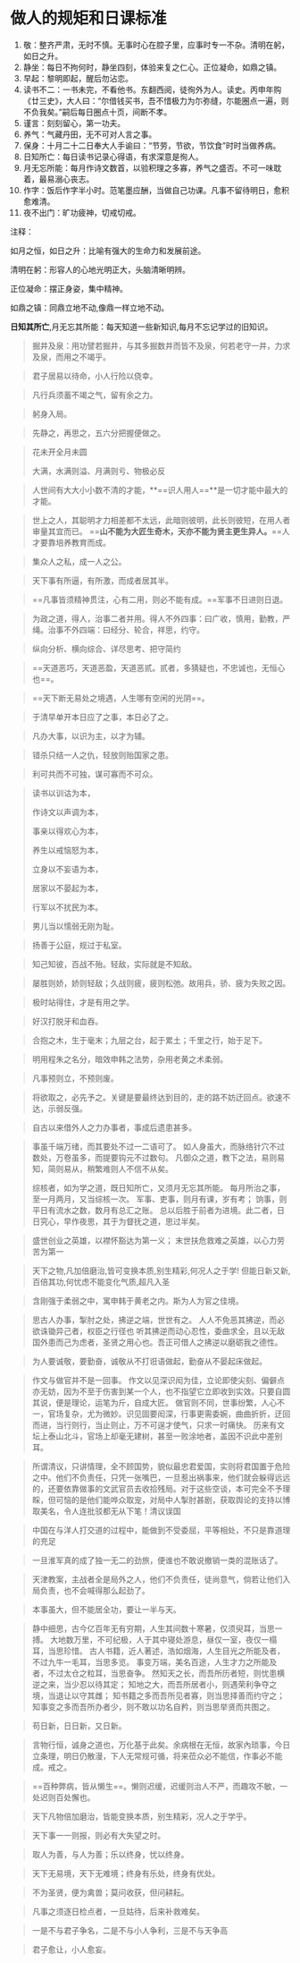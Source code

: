 # 做人的规矩和日课标准

1. 敬：整齐严肃，无时不慎。无事时心在腔子里，应事时专一不杂。清明在躬，如日之升。
2. 静坐：每日不拘何时，静坐四刻，体验来复之仁心。正位凝命，如鼎之镇。
3. 早起：黎明即起，醒后勿沾恋。
4. 读书不二：一书未完，不看他书。东翻西阅，徒徇外为人。读史。丙申年购《廿三史》，大人曰：“尔借钱买书，吾不惜极力为尓弥缝，尓能圈点一遍，则不负我矣。”嗣后每日圈点十页，间断不孝。
5. 谨言：刻刻留心，第一功夫。
6. 养气：气藏丹田，无不可对人言之事。
7. 保身：十月二十二日奉大人手谕曰：“节劳，节欲，节饮食”时时当做养病。
8. 日知所亡：每日读书记录心得语，有求深意是徇人。
9. 月无忘所能：每月作诗文数首，以验积理之多寡，养气之盛否。不可一味耽着，最易溺心丧志。
10. 作字：饭后作字半小时。范笔墨应酬，当做自己功课。凡事不留待明日，愈积愈难清。
11. 夜不出门：旷功疲神，切戒切戒。



注释：

如月之恒，如日之升：比喻有强大的生命力和发展前途。

清明在躬：形容人的心地光明正大，头脑清晰明辨。

正位凝命：摆正身姿，集中精神。

如鼎之镇：同鼎立地不动,像鼎一样立地不动。

**日知其所亡**,月无忘其所能：每天知道一些新知识,每月不忘记学过的旧知识。

> 掘井及泉：用功譬若掘井，与其多掘数井而皆不及泉，何若老守一井，力求及泉，而用之不竭乎。

> 君子居易以待命，小人行险以侥幸。

> 凡行兵须蓄不竭之气，留有余之力。

> 躬身入局。

> 先静之，再思之，五六分把握便做之。

> 花未开全月未圆
>
> 大满，水满则溢、月满则亏、物极必反

> 人世间有大大小小数不清的才能，**==识人用人==**是一切才能中最大的才能。

> 世上之人，其聪明才力相差都不太远，此暗则彼明，此长则彼短，在用人者审量其宜而已。
> ==**山不能为大匠生奇木，天亦不能为贤主更生异人。**==人才要靠培养教育而成。

> 集众人之私，成一人之公。

> 天下事有所逼，有所激，而成者居其半。

> ==凡事皆须精神贯注，心有二用，则必不能有成。==军事不日进则日退。

> 为政之道，得人，治事二者并用。得人不外四事：曰广收，慎用，勤教，严绳。治事不外四端：曰经分、轮合，祥思，约守。

> 纵向分析、横向综合、详尽思考、把守简约

> ==天道恶巧，天道恶盈，天道恶贰。贰者，多猜疑也，不忠诚也，无恒心也==。

> ==天下断无易处之境遇，人生哪有空闲的光阴==。

> 于清早单开本日应了之事，本日必了之。

> 凡办大事，以识为主，以才为辅。

> 错杀只结一人之仇，轻放则贻国家之患。

> 利可共而不可独，谋可寡而不可众。

> 读书以训诂为本，
>
> 作诗文以声调为本，
>
> 事亲以得欢心为本，
>
> 养生以戒恼怒为本，
>
> 立身以不妄语为本，
>
> 居家以不晏起为本，
>
> 行军以不扰民为本。

> 男儿当以懦弱无刚为耻。

> 扬善于公庭，规过于私室。

> 知己知彼，百战不殆。轻敌，实际就是不知敌。

> 屡胜则娇，娇则轻敌；久战则疲，疲则松弛。故用兵，骄、疲为失败之因。

> 极时站得住，才是有用之学。

> 好汉打脱牙和血吞。

> 合抱之木，生于毫末；九层之台，起于累土；千里之行，始于足下。

> 明用程朱之名分，暗效申韩之法势，杂用老黄之术柔弱。

> 凡事预则立，不预则废。

> 将欲取之，必先予之。关键是要最终达到目的，走的路不妨迂回点。欲速不达，示弱反强。

> 自古以来借外人之力办事者，事成后遗患甚多。

> 事虽千端万绪，而其要处不过一二语可了。
> 如人身虽大，而脉络针穴不过数处，万卷虽多，而提要钩元不过数句。
> 凡御众之道，教下之法，易则易知，简则易从，稍繁难则人不信不从矣。
>
> 综核者，如为学之道，既日知所亡，又须月无忘其所能。
> 每月所治之事，至一月两月，又当综核一次。
> 军事、吏事，则月有课，岁有考；
> 饷事，则平日有流水之数，数月有总汇之账。
> 总以后胜于前者为进境。此二者，日日究心，早作夜思，其于为督抚之道，思过半矣。

> 盛世创业之英雄，以襟怀豁达为第一义；
> 末世扶危救难之英雄，以心力劳苦为第一

> 天下之物,凡加倍磨治,皆可变换本质,别生精彩,何况人之于学!
> 但能日新又新,百倍其功,何忧虑不能变化气质,超凡入圣

> 含刚强于柔弱之中，寓申韩于黄老之内。斯为人为官之佳境。

>思古人办事，掣肘之处，拂逆之端，世世有之。
>人人不免恶其拂逆，而必欲诛锄异己者，权臣之行径也
>听其拂逆而动心忍性，委曲求全，且以无敌国外患而己为虑者，圣贤之用心也。吾正可借人之拂逆以磨砺我之德性。

> 为人要诚敬，要勤奋，诚敬从不打诳语做起，勤奋从不晏起床做起。

> 作文与做官并不是一回事。
> 作文以见深识闳为佳，立论即使尖刻、偏僻点亦无妨，因为不至于伤害到某一个人，也不指望它立即收到实效。只要自圆其说，便是理论，运笔为斤，自成大匠。
> 做官则不同，世事纷繁，人心不一，官场复杂，尤为微妙。识见固要闳深，行事更需委婉，曲曲折折，迂回而进，当行则行，当止则止，万不可逞才使气，只求一时痛快。
> 历来有文坛上泰山北斗，官场上却毫无建树，甚至一败涂地者，盖因不识此中差别耳。

> 所谓清议，只讲情理，全不顾国势，貌似最忠君爱国，实则将君国置于危险之中。他们不负责任，只凭一张嘴巴，一旦惹出祸事来，他们就会躲得远远的，还要依靠做事的文武官员去收拾残局。对于这些空谈，本可完全不予理睬，但可恼的是他们能哗众取宠，对局中人掣肘甚剧，获取舆论的支持以博取美名，令人连批驳都无从下笔！清议误国

> 中国在与洋人打交道的过程中，能做到不受委屈，平等相处，不只是靠道理的充足

> 一旦淮军真的成了独一无二的劲旅，便谁也不敢说撤销一类的混账话了。

> 天津教案，主战者全是局外之人，他们不负责任，徒尚意气，倘若让他们入局负责，也不会喊得那么起劲了。

> 本事虽大，但不能居全功，要让一半与天。

>静中细思，古今亿百年无有穷期，人生其间数十寒暑，仅须臾耳，当思一搏。
>大地数万里，不可纪极，人于其中寝处游息，昼仅一室，夜仅一榻耳，当思珍惜。
>古人书籍，近人著述，浩如烟海，人生目光之所能及者，不过九牛一毛耳，当思多览。
>事变万端，美名百途，人生才力之所能及者，不过太仓之粒耳，当思奋争。
>然知天之长，而吾所历者短，则忧患横逆之来，当少忍以待其定；
>知地之大，而吾所居者小，则遇荣利争夺之境，当退让以守其雌；
>知书籍之多而吾所见者寡，则当思择善而约守之；
>知事变之多而吾所办者少，则不敢以功名自矜，则当思举贤而共图之。

> 苟日新，日日新，又日新。

> 言物行恒，诚身之道也，万化基于此矣。余病根在无恒，故家內琐事，今日立条理，明日仍散漫，下人无常规可循，将来莅众必不能信，作事必不能成。戒之。

> ==百种弊病，皆从懒生==。懒则迟缓，迟缓则治人不严，而趣攻不敏，一处迟则百处懈也。

> 天下凡物倍加磨治，皆能变换本质，别生精彩，况人之于学乎。

> 天下事一一则报，则必有大失望之时。

> 取人为善，与人为善；乐以终身，忧以终身。

> 天下无易境，天下无难境；终身有乐处，终身有优处。

> 不为圣贤，便为禽兽；莫问收获，但问耕耘。

> 凡事之须逐日检点者，一旦姑待，后来补救难矣。

>  一是不与君子争名，二是不与小人争利，三是不与天争高

> 君子愈让，小人愈妄。